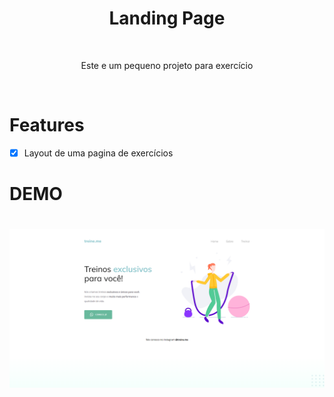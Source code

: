 <div align="center">
    <h1>Landing Page</h1>
</div>


<br>

<p align="center">Este e um pequeno  projeto para exercício   </p>

<br>

# Features 
- [x]  Layout de uma pagina de exercícios


# DEMO 

<h1 align="center">
    <img src="/images/print.png">
</h1>
